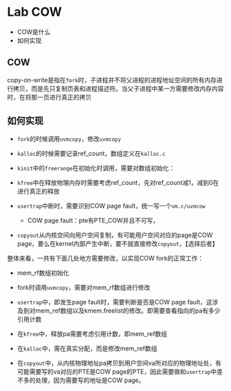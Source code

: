 # Lab COW

- COW是什么
- 如何实现



## COW

copy-on-write是指在`fork`时，子进程并不将父进程的进程地址空间的所有内存进行拷贝，而是先只复制页表和进程描述符。当父子进程中某一方需要修改内存内容时，在将那一页进行真正的拷贝



## 如何实现

- `fork`的时候调用`uvmcopy`，修改`uvmcopy`
- `kalloc`的时候需要记录ref_count，数组定义在`kalloc.c`
- `kinit`中的`freerange`在初始化时调用，需要对数组初始化：
- `kfree`中在释放物理内存时需要考虑ref_count，先对ref_count减1，减到0在进行真正的释放

- `usertrap`中断时，需要识别COW page fault，统一写一个`vm.c/uvmcow`
  - COW page fault：pte有PTE_COW并且不可写，

- `copyout`从内核空间向用户空间复制，有可能用户空间对应的page是COW page，要么在kernel内部产生中断，要不就直接修改`copyout`，【选择后者】



整体来看，一共有下面几处地方需要修改，以实现COW fork的正常工作：

- mem_rf数组初始化

- fork时调用`uvmcopy`，需要对mem_rf数组进行修改
- `usertrap`中，即发生page fault时，需要判断是否是COW page fault，这涉及到对mem_ref数组以及kmem.freelist的修改。即需要查看指向的pa有多少引用计数
- 在`kfree`中，释放pa需要考虑引用计数，即mem_ref数组
- 在`kalloc`中，需在真实分配，而是修改mem_ref数组
- 在`copyout`中，从内核物理地址pa拷贝到用户空间va所对应的物理地址处，有可能需要写的va对应的PTE是COW page的PTE，因此需要做和`usertrap`中差不多的处理，因为需要写的地址是COW page。



